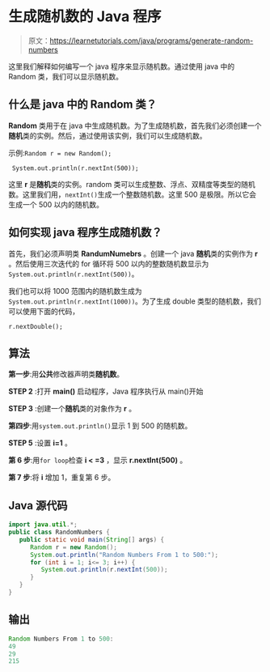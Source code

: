 # 生成随机数的 Java 程序

> 原文：<https://learnetutorials.com/java/programs/generate-random-numbers>

这里我们解释如何编写一个 java 程序来显示随机数。通过使用 java 中的 Random 类，我们可以显示随机数。

## 什么是 java 中的 Random 类？

**Random** 类用于在 java 中生成随机数。为了生成随机数，首先我们必须创建一个**随机**类的实例。然后，通过使用该实例，我们可以生成随机数。

示例:`Random r = new Random();`

` System.out.println(r.nextInt(500));`

这里 **r** 是**随机**类的实例。random 类可以生成整数、浮点、双精度等类型的随机数。这里我们用，`nextInt()`生成一个整数随机数。这里 500 是极限。所以它会生成一个 500 以内的随机数。

## 如何实现 java 程序生成随机数？

首先，我们必须声明类 **RandumNumebrs** 。创建一个 java **随机**类的实例作为 **r** 。然后使用三次迭代的 for 循环将 500 以内的整数随机数显示为`System.out.println(r.nextInt(500))`。

我们也可以将 1000 范围内的随机数生成为`System.out.println(r.nextInt(1000))`。为了生成 double 类型的随机数，我们可以使用下面的代码，

`r.nextDouble();`

## 算法

**第一步**:用**公共**修改器声明类**随机数**。

**STEP 2** :打开 **main()** 启动程序，Java 程序执行从 main()开始

**STEP 3** :创建一个**随机**类的对象作为 **r** 。

**第四步**:用`system.out.println()`显示 1 到 500 的随机数。

**STEP 5** :设置 **i=1** 。

**第 6 步**:用`for loop`检查 **i < =3** ，显示 **r.nextInt(500)** 。

**第 7 步**:将 **i** 增加 1，重复第 6 步。

## Java 源代码

```java
import java.util.*;
public class RandomNumbers {
   public static void main(String[] args) {    
      Random r = new Random();    
      System.out.println("Random Numbers From 1 to 500:");
      for (int i = 1; i<= 3; i++) {
         System.out.println(r.nextInt(500));
      }
   }
}

```

## 输出

```java
Random Numbers From 1 to 500:
49
29
215
```